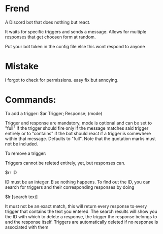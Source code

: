 # Frend
A Discord bot that does nothing but react.

It waits for specific triggers and sends a message. Allows for multiple responses that get choosen form at random.

Put your bot token in the config file else this wont respond to anyone

# Mistake
i forgot to check for permissions. easy fix but annoying.

# Commands:

To add a trigger: 
$ar Trigger; Response; (mode)

Trigger and response are mandatory, mode is optional and can be set to "full" if the trigger should fire only if the message matches said trigger entirely or to "contains" if the bot should react if a trigger is somewhere within that message. Defaults to "full". Note that the quotation marks must not be included.

To remove a trigger: 

Triggers cannot be releted entirely, yet, but responses can. 

$rr ID

ID must be an integer. Else nothing happens. To find out the ID, you can search for triggers and their corresponding responses by doing

$lr [search text]

It must not be an exact match, this will return every response to every trigger that contains the text you entered.
The search results will show you the ID with which to delete a response, the trigger the response belongs to and the response itself. Triggers are automatically deleted if no response is associated with them
